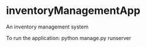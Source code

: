 # inventoryManagementApp
An inventory management system

To run the application:
python manage.py runserver
